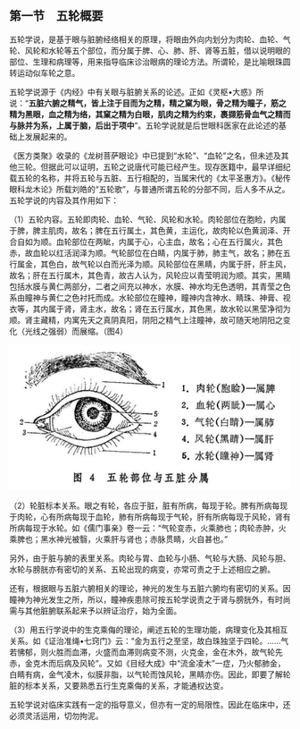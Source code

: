 ## 第一节　五轮概要

五轮学说，是基于眼与脏腑经络相关的原理，将眼由外向内划分为肉轮、血轮、气轮、风轮和水轮等五个部位，而分属于脾、心、肺、肝、肾等五脏，借以说明眼的部位、生理和病理等，用来指导临床诊治眼病的理论方法。所谓轮，是比喻眼珠圆转运动似车轮之意。

五轮学说源于《内经》中有关眼与脏腑关系的论述。正如《灵枢•大惑》所说：“**五脏六腑之精气，皆上注于目而为之精，精之窠为眼，骨之精为瞳子，筋之精为黑眼，血之精为络，其窠之精为白眼，肌肉之精为约束，裹撷筋骨血气之精而与脉并为系，上属于脑，后出于项中**”。五轮学说就是后世眼科医家在此论述的基础上发展起来的。

《医方类聚》收录的《龙树菩萨眼论》中已提到“水轮”、“血轮”之名，但未述及其他三轮。但据此可以证明，五轮之说唐代可能已经产生。现存医籍中，最早详细纪载五轮的名称，并将五轮与五脏、五行相配的，当属宋代的《太平圣惠方》。《秘传眼科龙木论》所载刘皓的“五轮歌”，与普通所谓五轮的分部不同，后人多不从之。五轮学说的内容及其作用如下：

（1）五轮内容。五轮即肉轮、血轮、气轮、风轮和水轮。肉轮部位在胞睑，内属于脾，脾主肌肉，故名；脾在五行属土，其色黄，主运化，故肉轮以色黄润泽、开合自如为顺。血轮部位在两眦，内属于心，心主血，故名；心在五行属火，其色赤，故血轮以红活润泽为顺。气轮部位在白睛，内属于肺，肺主气，故名；肺在五行属金，其色白，故气轮以白而光泽为顺。风轮部位在黑睛，内属于肝，肝主风，故名；肝在五行属木，其色青，故古人认为，风轮应以青莹明润为顺。其实，黑睛包括水膜与黄仁两部分，二者之间充以神水，水膜、神水均无色透明，其青莹之色系由瞳神与黄仁之色衬托而成。水轮部位在瞳神，瞳神内含神水、睛珠、神膏、视衣等，其内属于肾，肾主水，故名；肾在五行属水，其色黑，故水轮以黑莹净彻为顺。肾主藏精，内寓先天之真阴真阳，阴阳之精气上注瞳神，故可随天地阴阳之变化（光线之强弱）而展缩。（图4）

<img src="img\4.jpg" style="zoom:50%;" />

（2）轮脏标本关系。眼之有轮，各应于脏，脏有所病，每现于轮。脾有所病每现于肉轮，心有所病每现于血轮，肺有所病每现于气轮，肝有所病每现于风轮，肾有所病每现于水轮。如《儒门事亲》卷一云：“气轮变赤，火乘肺也；肉轮赤肿，火乘脾也；黑水神光被翳，火乘肝与肾也；赤脉贯睛，火自甚也。”

另外，由于脏与腑的表里关系。肉轮与胃、血轮与小肠、气轮与大肠、风轮与胆、水轮与膀胱亦有密切的关系、五轮出现的病变，亦常可责之于上述相应之腑。

还有，根据眼与五脏六腑相关的理论，神光的发生与五脏六腑均有密切的关系。因瞳神为神光发生之所，所以，瞳神疾患除可按五轮学说责之于肾与膀胱外，有时尚需与其他脏腑联系起来予以辨证治疗，始为全面。

（3）用五行学说中的生克乘侮的理论，阐述五轮的生理功能，病理变化及其相互关系。如《证治准绳•七窍门》云：“金为五行之至坚，故白珠独坚于四轮。……气若怫郁，则火胜而血滞，火盛而血滞则病变不测，火克金，金在木外，故气轮先赤，金克木而后病及风轮”。又如《目经大成》中“流金凌木”一症，乃火郁肺金，白睛有病，金气凌木，似膜非脂，以气轮而蚀风轮，黑睛亦伤。因此，即要了解轮脏的标本关系，又要熟悉五行生克乘侮的关系，才能通权达变。

五轮学说对临床实践有一定的指导意义，但亦有一定的局限性。因此在临床中，还必须灵活运用，切勿拘泥。
